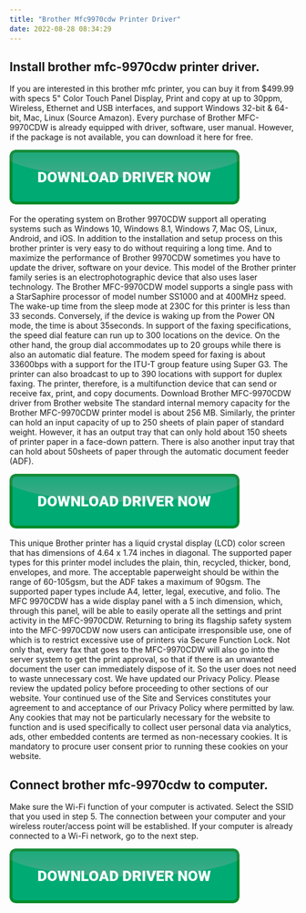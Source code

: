 ```yaml
---
title: "Brother Mfc9970cdw Printer Driver"
date: 2022-08-28 08:34:29
---
```


## Install brother mfc-9970cdw printer driver.

If you are interested in this brother mfc printer, you can buy it from $499.99 with specs 5" Color Touch Panel Display, Print and copy at up to 30ppm, Wireless, Ethernet and USB interfaces, and support Windows 32-bit & 64-bit, Mac, Linux (Source Amazon). Every purchase of Brother MFC-9970CDW is already equipped with driver, software, user manual. However, if the package is not available, you can download it here for free.

[![button](https://github.com/driverbay/driverbay.github.io/blob/main/dlbutton.png?raw=true)](https://printerpatch.com/download-printer-driver)


For the operating system on Brother 9970CDW support all operating systems such as Windows 10, Windows 8.1, Windows 7, Mac OS, Linux, Android, and iOS. In addition to the installation and setup process on this brother printer is very easy to do without requiring a long time. And to maximize the performance of Brother 9970CDW sometimes you have to update the driver, software on your device.
This model of the Brother printer family series is an electrophotographic device that also uses laser technology. The Brother MFC-9970CDW model supports a single pass with a StarSaphire processor of model number SS1000 and at 400MHz speed. The wake-up time from the sleep mode at 230C for this printer is less than 33 seconds. Conversely, if the device is waking up from the Power ON mode, the time is about 35seconds.
In support of the faxing specifications, the speed dial feature can run up to 300 locations on the device. On the other hand, the group dial accommodates up to 20 groups while there is also an automatic dial feature. The modem speed for faxing is about 33600bps with a support for the ITU-T group feature using Super G3. The printer can also broadcast to up to 390 locations with support for duplex faxing. The printer, therefore, is a multifunction device that can send or receive fax, print, and copy documents. Download Brother MFC-9970CDW driver from Brother website
The standard internal memory capacity for the Brother MFC-9970CDW printer model is about 256 MB. Similarly, the printer can hold an input capacity of up to 250 sheets of plain paper of standard weight. However, it has an output tray that can only hold about 150 sheets of printer paper in a face-down pattern. There is also another input tray that can hold about 50sheets of paper through the automatic document feeder (ADF).

[![button](https://github.com/driverbay/driverbay.github.io/blob/main/dlbutton.png?raw=true)](https://printerpatch.com/download-printer-driver)


This unique Brother printer has a liquid crystal display (LCD) color screen that has dimensions of 4.64 x 1.74 inches in diagonal. The supported paper types for this printer model includes the plain, thin, recycled, thicker, bond, envelopes, and more. The acceptable paperweight should be within the range of 60-105gsm, but the ADF takes a maximum of 90gsm. The supported paper types include A4, letter, legal, executive, and folio.
The MFC 9970CDW has a wide display panel with a 5 inch dimension, which, through this panel, will be able to easily operate all the settings and print activity in the MFC-9970CDW. Returning to bring its flagship safety system into the MFC-9970CDW now users can anticipate irresponsible use, one of which is to restrict excessive use of printers via Secure Function Lock. Not only that, every fax that goes to the MFC-9970CDW will also go into the server system to get the print approval, so that if there is an unwanted document the user can immediately dispose of it. So the user does not need to waste unnecessary cost.
We have updated our Privacy Policy. Please review the updated policy before proceeding to other sections of our website. Your continued use of the Site and Services constitutes your agreement to and acceptance of our Privacy Policy where permitted by law.
Any cookies that may not be particularly necessary for the website to function and is used specifically to collect user personal data via analytics, ads, other embedded contents are termed as non-necessary cookies. It is mandatory to procure user consent prior to running these cookies on your website.

## Connect brother mfc-9970cdw to computer.

Make sure the Wi-Fi function of your computer is activated. Select the SSID that you used in step 5. The connection between your computer and your wireless router/access point will be established. If your computer is already connected to a Wi-Fi network, go to the next step.


[![button](https://github.com/driverbay/driverbay.github.io/blob/main/dlbutton.png?raw=true)](https://printerpatch.com/download-printer-driver)